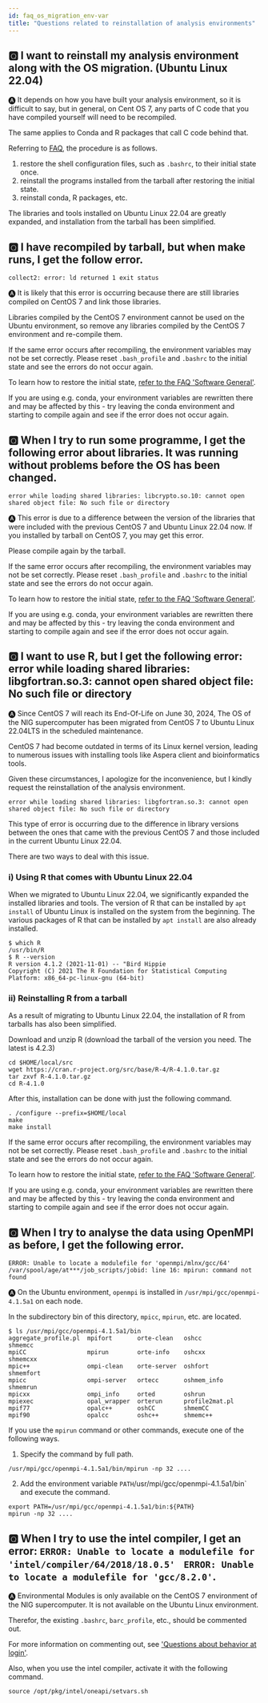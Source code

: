 ```yaml
---
id: faq_os_migration_env-var
title: "Questions related to reinstallation of analysis environments"
---
```



## &#x1F180; I want to reinstall my analysis environment along with the OS migration. (Ubuntu Linux 22.04)

&#x1F150; It depends on how you have built your analysis environment, so it is difficult to say, but in general, on Cent OS 7, any parts of C code that you have compiled yourself will need to be recompiled.

The same applies to Conda and R packages that call C code behind that.

Referring to [<u>FAQ</u>](/faq/faq_software/#ubuntu-initialization), the procedure is as follows.
1. restore the shell configuration files, such as `.bashrc`, to their initial state once.
2. reinstall the programs installed from the tarball after restoring the initial state.
3. reinstall conda, R packages, etc.

The libraries and tools installed on Ubuntu Linux 22.04 are greatly expanded, and installation from the tarball has been simplified.


## &#x1F180; I have recompiled by tarball, but when make runs, I get the follow error.
```
collect2: error: ld returned 1 exit status
```

&#x1F150; It is likely that this error is occurring because there are still libraries compiled on CentOS 7 and link those libraries.

Libraries compiled by the CentOS 7 environment cannot be used on the Ubuntu environment, so remove any libraries compiled by the CentOS 7 environment and re-compile them.

If the same error occurs after recompiling, the environment variables may not be set correctly. Please reset `.bash_profile` and `.bashrc` to the initial state and see the errors do not occur again.

To learn how to restore the initial state, [<u>refer to the FAQ 'Software General'</u>](/faq/faq_software#%F0%9F%86%80-i-want-to-restore-my-computer-environment-to-its-initial-state-ubuntu-linux-2204).

If you are using e.g. conda, your environment variables are rewritten there and may be affected by this - try leaving the conda environment and starting to compile again and see if the error does not occur again.


## &#x1F180; When I try to run some programme, I get the following error about libraries. It was running without problems before the OS has been changed.
```
error while loading shared libraries: libcrypto.so.10: cannot open shared object file: No such file or directory
```

&#x1F150; This error is due to a difference between the version of the libraries that were included with the previous CentOS 7 and Ubuntu Linux 22.04 now. If you installed by tarball on CentOS 7, you may get this error.

Please compile again by the tarball.

If the same error occurs after recompiling, the environment variables may not be set correctly. Please reset `.bash_profile` and `.bashrc` to the initial state and see the errors do not occur again.

To learn how to restore the initial state, [<u>refer to the FAQ 'Software General'</u>](/faq/faq_software#%F0%9F%86%80-i-want-to-restore-my-computer-environment-to-its-initial-state-ubuntu-linux-2204).

If you are using e.g. conda, your environment variables are rewritten there and may be affected by this - try leaving the conda environment and starting to compile again and see if the error does not occur again.


## &#x1F180; I want to use R, but I get the following error: error while loading shared libraries: libgfortran.so.3: cannot open shared object file: No such file or directory

&#x1F150; Since CentOS 7 will reach its End-Of-Life on June 30, 2024, The OS of the NIG supercomputer has been migrated from CentOS 7 to Ubuntu Linux 22.04LTS in the scheduled maintenance.

CentOS 7 had become outdated in terms of its Linux kernel version, leading to numerous issues with installing tools like Aspera client and bioinformatics tools.

Given these circumstances, I apologize for the inconvenience, but I kindly request the reinstallation of the analysis environment.

```
error while loading shared libraries: libgfortran.so.3: cannot open shared object file: No such file or directory
```

This type of error is occurring due to the difference in library versions between the ones that came with the previous CentOS 7 and those included in the current Ubuntu Linux 22.04.

There are two ways to deal with this issue.

### i) Using R that comes with Ubuntu Linux 22.04

When we migrated to Ubuntu Linux 22.04, we significantly expanded the installed libraries and tools. The version of R that can be installed by `apt install` of Ubuntu Linux is installed on the system from the beginning. The various packages of R that can be installed by `apt install` are also already installed.

```
$ which R
/usr/bin/R
$ R --version
R version 4.1.2 (2021-11-01) -- "Bird Hippie
Copyright (C) 2021 The R Foundation for Statistical Computing
Platform: x86_64-pc-linux-gnu (64-bit)
```

### ii) Reinstalling R from a tarball

As a result of migrating to Ubuntu Linux 22.04, the installation of R from tarballs has also been simplified.

Download and unzip R (download the tarball of the version you need. The latest is 4.2.3)

```
cd $HOME/local/src
wget https://cran.r-project.org/src/base/R-4/R-4.1.0.tar.gz
tar zxvf R-4.1.0.tar.gz
cd R-4.1.0
```

After this, installation can be done with just the following command.

```
. /configure --prefix=$HOME/local
make
make install
```

If the same error occurs after recompiling, the environment variables may not be set correctly. Please reset `.bash_profile` and `.bashrc` to the initial state and see the errors do not occur again.

To learn how to restore the initial state, [<u>refer to the FAQ 'Software General'</u>](/faq/faq_software#%F0%9F%86%80-i-want-to-restore-my-computer-environment-to-its-initial-state-ubuntu-linux-2204).

If you are using e.g. conda, your environment variables are rewritten there and may be affected by this - try leaving the conda environment and starting to compile again and see if the error does not occur again.


## &#x1F180; When I try to analyse the data using OpenMPI as before, I get the following error.
```
ERROR: Unable to locate a modulefile for 'openmpi/mlnx/gcc/64'
/var/spool/age/at***/job_scripts/jobid: line 16: mpirun: command not found
```


&#x1F150; On the Ubuntu environment, `openmpi` is installed in `/usr/mpi/gcc/openmpi-4.1.5a1` on each node.

In the subdirectory bin of this directory, `mpicc`, `mpirun`, etc. are located.

```
$ ls /usr/mpi/gcc/openmpi-4.1.5a1/bin
aggregate_profile.pl  mpifort       orte-clean   oshcc           shmemcc
mpiCC                 mpirun        orte-info    oshcxx          shmemcxx
mpic++                ompi-clean    orte-server  oshfort         shmemfort
mpicc                 ompi-server   ortecc       oshmem_info     shmemrun
mpicxx                ompi_info     orted        oshrun
mpiexec               opal_wrapper  orterun      profile2mat.pl
mpif77                opalc++       oshCC        shmemCC
mpif90                opalcc        oshc++       shmemc++
```

If you use the `mpirun` command or other commands, execute one of the following ways.

1. Specify the command by full path.

```
/usr/mpi/gcc/openmpi-4.1.5a1/bin/mpirun -np 32 ....
```

2. Add the environment variable `PATH`/usr/mpi/gcc/openmpi-4.1.5a1/bin` and execute the command.

```
export PATH=/usr/mpi/gcc/openmpi-4.1.5a1/bin:${PATH}
mpirun -np 32 ....
```


## &#x1F180; When I try to use the intel compiler, I get an error: `ERROR: Unable to locate a modulefile for 'intel/compiler/64/2018/18.0.5'　ERROR: Unable to locate a modulefile for 'gcc/8.2.0'`.

&#x1F150; Environmental Modules is only available on the CentOS 7 environment of the NIG supercomputer. It is not available on the Ubuntu Linux environment.

Therefor, the existing `.bashrc`, `barc_profile`, etc., should be commented out.

For more information on commenting out, see ['Questions about behavior at login'](/faq/faq_os_migration_login/#module_load).

Also, when you use the intel compiler, activate it with the following command.

```
source /opt/pkg/intel/oneapi/setvars.sh
```
